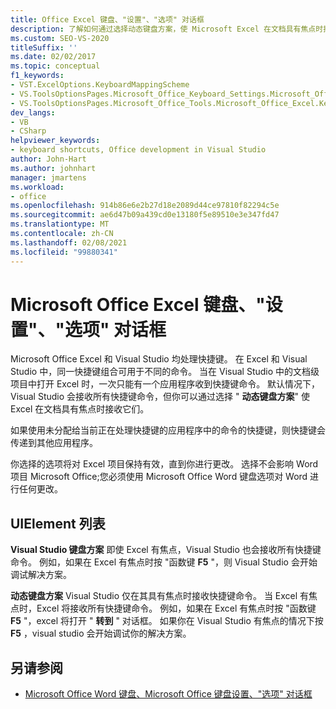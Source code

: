 ```yaml
---
title: Office Excel 键盘、"设置"、"选项" 对话框
description: 了解如何通过选择动态键盘方案，使 Microsoft Excel 在文档具有焦点时接收快捷方式键命令。
ms.custom: SEO-VS-2020
titleSuffix: ''
ms.date: 02/02/2017
ms.topic: conceptual
f1_keywords:
- VST.ExcelOptions.KeyboardMappingScheme
- VS.ToolsOptionsPages.Microsoft_Office_Keyboard_Settings.Microsoft_Office_Excel_Keyboard
- VS.ToolsOptionsPages.Microsoft_Office_Tools.Microsoft_Office_Excel.Keyboard
dev_langs:
- VB
- CSharp
helpviewer_keywords:
- keyboard shortcuts, Office development in Visual Studio
author: John-Hart
ms.author: johnhart
manager: jmartens
ms.workload:
- office
ms.openlocfilehash: 914b86e6e2b27d18e2089d44ce97810f82294c5e
ms.sourcegitcommit: ae6d47b09a439cd0e13180f5e89510e3e347fd47
ms.translationtype: MT
ms.contentlocale: zh-CN
ms.lasthandoff: 02/08/2021
ms.locfileid: "99880341"
---
```

# <a name="microsoft-office-excel-keyboard-settings-options-dialog-box"></a>Microsoft Office Excel 键盘、"设置"、"选项" 对话框
  Microsoft Office Excel 和 Visual Studio 均处理快捷键。 在 Excel 和 Visual Studio 中，同一快捷键组合可用于不同的命令。 当在 Visual Studio 中的文档级项目中打开 Excel 时，一次只能有一个应用程序收到快捷键命令。 默认情况下，Visual Studio 会接收所有快捷键命令，但你可以通过选择 " **动态键盘方案**" 使 Excel 在文档具有焦点时接收它们。

 如果使用未分配给当前正在处理快捷键的应用程序中的命令的快捷键，则快捷键会传递到其他应用程序。

 你选择的选项将对 Excel 项目保持有效，直到你进行更改。 选择不会影响 Word 项目 Microsoft Office;您必须使用 Microsoft Office Word 键盘选项对 Word 进行任何更改。

## <a name="uielement-list"></a>UIElement 列表
 **Visual Studio 键盘方案** 即使 Excel 有焦点，Visual Studio 也会接收所有快捷键命令。 例如，如果在 Excel 有焦点时按 "函数键 **F5** "，则 Visual Studio 会开始调试解决方案。

 **动态键盘方案** Visual Studio 仅在其具有焦点时接收快捷键命令。 当 Excel 有焦点时，Excel 将接收所有快捷键命令。 例如，如果在 Excel 有焦点时按 "函数键 **F5** "，excel 将打开 " **转到** " 对话框。 如果你在 Visual Studio 有焦点的情况下按 **F5** ，visual studio 会开始调试你的解决方案。

## <a name="see-also"></a>另请参阅
- [Microsoft Office Word 键盘、Microsoft Office 键盘设置、"选项" 对话框](../vsto/microsoft-office-word-keyboard-microsoft-office-keyboard-settings-options-dialog-box.md)
